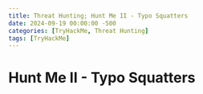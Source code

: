 ```yaml
---
title: Threat Hunting; Hunt Me II - Typo Squatters
date: 2024-09-19 00:00:00 -500
categories: [TryHackMe, Threat Hunting]
tags: [TryHackMe]
---
```



# Hunt Me II - Typo Squatters

<object data="{{ mooolight.github.io }}{{ mooolight.github.io }}/assets/pdf/{4} Typo_Squatters_II_Writeup.pdf" width="800" height="1000" type="application/pdf"></object>
